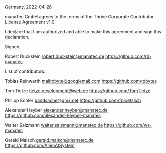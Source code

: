Germany, 2022-04-28

manaTec GmbH agrees to the terms of the Thrive Corporate Contributor License
Agreement v1.0.

I declare that I am authorized and able to make this agreement and sign this
declaration.

Signed,

Robert Duckstein robert.duckstein@manatec.de https://github.com/rd-manatec

List of contributors:

Tobias Reinwarth mailtobyte@googlemail.com https://github.com/tobytes

Tom Tietze tietze.development@web.de https://github.com/TomTietze

Philipp Köhler bandsache@gmx.net https://github.com/fploetzlich

Alexander Heyber alexander.heyber@manatec.de https://github.com/alexander-heyber-manatec

Walter Salzmann walter.salzmann@manatec.de https://github.com/ws-manatec

Gerald Malsch gerald.malsch@manatec.de https://github.com/AlienAtSystem
